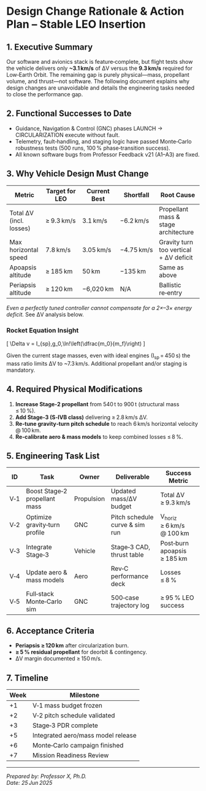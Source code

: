 # Design Change Rationale & Action Plan – Stable LEO Insertion

## 1. Executive Summary
Our software and avionics stack is feature‑complete, but flight tests show the vehicle delivers only **~3.1 km/s** of ΔV versus the **9.3 km/s** required for Low‑Earth Orbit. The remaining gap is purely physical—mass, propellant volume, and thrust—not software. The following document explains why design changes are unavoidable and details the engineering tasks needed to close the performance gap.

## 2. Functional Successes to Date
- Guidance, Navigation & Control (GNC) phases LAUNCH → CIRCULARIZATION execute without fault.
- Telemetry, fault‑handling, and staging logic have passed Monte‑Carlo robustness tests (500 runs, 100 % phase‑transition success).
- All known software bugs from Professor Feedback v21 (A1–A3) are fixed.

## 3. Why Vehicle Design Must Change
| Metric | Target for LEO | Current Best | Shortfall | Root Cause |
|--------|---------------|--------------|-----------|-----------|
| Total ΔV (incl. losses) | ≥ 9.3 km/s | 3.1 km/s | −6.2 km/s | Propellant mass & stage architecture |
| Max horizontal speed | 7.8 km/s | 3.05 km/s | −4.75 km/s | Gravity turn too vertical + ΔV deficit |
| Apoapsis altitude | ≥ 185 km | 50 km | −135 km | Same as above |
| Periapsis altitude | ≥ 120 km | −6,020 km | N/A | Ballistic re‑entry |

*Even a perfectly tuned controller cannot compensate for a 2×–3× energy deficit.* See ΔV analysis below.

### Rocket Equation Insight
\[
\Delta v = I_{sp}\,g_0\,\ln\!\left(\dfrac{m_0}{m_f}\right)
\]

Given the current stage masses, even with ideal engines (I<sub>sp</sub> = 450 s) the mass ratio limits ΔV to ~7.3 km/s. Additional propellant and/or staging is mandatory.

## 4. Required Physical Modifications
1. **Increase Stage‑2 propellant** from 540 t to 900 t (structural mass ≤ 10 %).
2. **Add Stage‑3 (S‑IVB class)** delivering ≥ 2.8 km/s ΔV.
3. **Re‑tune gravity‑turn pitch schedule** to reach 6 km/s horizontal velocity @ 100 km.
4. **Re‑calibrate aero & mass models** to keep combined losses ≤ 8 %.

## 5. Engineering Task List

| ID | Task | Owner | Deliverable | Success Metric |
|----|------|-------|-------------|----------------|
| V‑1 | Boost Stage‑2 propellant mass | Propulsion | Updated mass/ΔV budget | Total ΔV ≥ 9.3 km/s |
| V‑2 | Optimize gravity‑turn profile | GNC | Pitch schedule curve & sim run | V<sub>horiz</sub> ≥ 6 km/s @ 100 km |
| V‑3 | Integrate Stage‑3 | Vehicle | Stage‑3 CAD, thrust table | Post‑burn apoapsis ≥ 185 km |
| V‑4 | Update aero & mass models | Aero | Rev‑C performance deck | Losses ≤ 8 % |
| V‑5 | Full‑stack Monte‑Carlo sim | GNC | 500‑case trajectory log | ≥ 95 % LEO success |

## 6. Acceptance Criteria
- **Periapsis ≥ 120 km** after circularization burn.
- **≥ 5 % residual propellant** for deorbit & contingency.
- ΔV margin documented ≥ 150 m/s.

## 7. Timeline
| Week | Milestone |
|------|-----------|
| +1 | V‑1 mass budget frozen |
| +2 | V‑2 pitch schedule validated |
| +3 | Stage‑3 PDR complete |
| +5 | Integrated aero/mass model release |
| +6 | Monte‑Carlo campaign finished |
| +7 | Mission Readiness Review |

---

*Prepared by: Professor X, Ph.D.*  
*Date: 25 Jun 2025*
